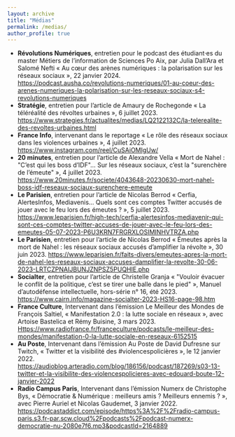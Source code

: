 ```yaml
---
layout: archive
title: "Médias"
permalink: /medias/
author_profile: true
---
```


* **Révolutions Numériques**, entretien pour le podcast  des étudiant·es du master Métiers de l’information de  Sciences Po Aix, par Julia Dall’Ara et Salomé Nefti « Au cœur des arènes numériques : la polarisation sur les réseaux sociaux », 22 janvier 2024. <https://podcast.ausha.co/revolutions-numeriques/01-au-coeur-des-arenes-numeriques-la-polarisation-sur-les-reseaux-sociaux-s4-revolutions-numeriques>
* **Stratégie**, entretien pour l’article de Amaury de Rochegonde « La téléréalité des révoltes urbaines », 6 juillet 2023.
 <https://www.strategies.fr/actualites/medias/LQ2122132C/la-telerealite-des-revoltes-urbaines.html>
*  **France Info**, intervenant dans le reportage « Le rôle des réseaux sociaux dans les violences urbaines », 4 juillet 2023.
<https://www.instagram.com/reel/CuSAiOMIgUw/>
*  **20 minutes**, entretien pour l’article de Alexandre Vella « Mort de Nahel : "C’est qui les boss d’IDF"… Sur les réseaux sociaux, c’est la "surenchère de l’émeute" », 4 juillet 2023. <https://www.20minutes.fr/societe/4043648-20230630-mort-nahel-boss-idf-reseaux-sociaux-surenchere-emeute>
* **Le Parisien**, entretien pour l’article de Nicolas Berrod « Cerfia, AlertesInfos, Mediavenis… Quels sont ces comptes Twitter accusés de jouer avec le feu lors des émeutes ? », 5 juillet 2023. <https://www.leparisien.fr/high-tech/cerfia-alertesinfos-mediavenir-qui-sont-ces-comptes-twitter-accuses-de-jouer-avec-le-feu-lors-des-emeutes-05-07-2023-P6U3KRN7FRGRXLOSIMINHVTRZA.php>
* **Le Parisien**, entretien pour l’article de Nicolas Berrod « Émeutes après la mort de Nahel : les réseaux sociaux accusés d’amplifier la révolte », 30 juin 2023. <https://www.leparisien.fr/faits-divers/emeutes-apres-la-mort-de-nahel-les-reseaux-sociaux-accuses-damplifier-la-revolte-30-06-2023-LRTCZPNAIJBUNJZNPSZ5PUQHIE.php>
* **Socialter**, entretien pour l’article de Christelle Granja « "Vouloir évacuer le conflit de la politique, c’est se tirer une balle dans le pied" », Manuel d’autodéfense intellectuelle, hors-série n° 16, été 2023. <https://www.cairn.info/magazine-socialter-2023-HS16-page-98.htm>
* **France Culture**, Intervenant dans l’émission Le Meilleur des Mondes de François Saltiel, « Manifestation 2.0 : la lutte sociale en réseaux », avec Artoise Bastelica et Rémy Buisine, 3 mars 2023. <Https://www.radiofrance.fr/franceculture/podcasts/le-meilleur-des-mondes/manifestation-0-la-lutte-sociale-en-reseaux-6152515>
* **Au Poste**, Intervenant dans l’émission Au Poste de David Dufresne sur Twitch, « Twitter et la visibilité des #violencespolicières », le 12 janvier 2022. <https://audioblog.arteradio.com/blog/186156/podcast/187269/s03-13-twitter-et-la-visibilite-des-violencespolicieres-avec-edouard-boute-12-janvier-2022>
* **Radio Campus Paris**, Intervenant dans l’émission Numerx de Christophe Bys, « Démocratie & Numérique : meilleurs amis ? Meilleurs ennemis ? », avec Pierre Auriel et Nicolas Gaudemet, 3 janvier 2022. <https://podcastaddict.com/episode/https%3A%2F%2Fradio-campus-paris.s3.fr-par.scw.cloud%2Fpodcasts%2Fpodcast-numerx-democratie-nu-2080e7f6.mp3&podcastId=2164889>
